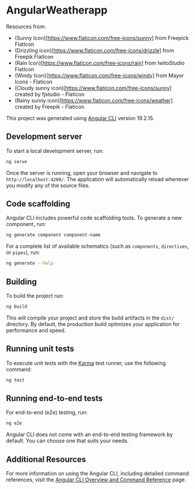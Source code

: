 # AngularWeatherapp

Resources from:
- (Sunny Icon)[https://www.flaticon.com/free-icons/sunny] from Freepick FlatIcon
- (Drizzling icon)[https://www.flaticon.com/free-icons/drizzle] from Freepik FlatIcon
- (Rain Icon)[https://www.flaticon.com/free-icons/rain] from IwitoStudio FlatIcon
- {Windy Icon}[https://www.flaticon.com/free-icons/windy] from Mayor Icons - Flaticon
- (Cloudy sunny icon)[https://www.flaticon.com/free-icons/sunny] created by fjstudio - Flaticon
- (Rainy sunny icon)[https://www.flaticon.com/free-icons/weather] created by Freepik - Flaticon


This project was generated using [Angular CLI](https://github.com/angular/angular-cli) version 19.2.15.

## Development server

To start a local development server, run:

```bash
ng serve
```

Once the server is running, open your browser and navigate to `http://localhost:4200/`. The application will automatically reload whenever you modify any of the source files.

## Code scaffolding

Angular CLI includes powerful code scaffolding tools. To generate a new component, run:

```bash
ng generate component component-name
```

For a complete list of available schematics (such as `components`, `directives`, or `pipes`), run:

```bash
ng generate --help
```

## Building

To build the project run:

```bash
ng build
```

This will compile your project and store the build artifacts in the `dist/` directory. By default, the production build optimizes your application for performance and speed.

## Running unit tests

To execute unit tests with the [Karma](https://karma-runner.github.io) test runner, use the following command:

```bash
ng test
```

## Running end-to-end tests

For end-to-end (e2e) testing, run:

```bash
ng e2e
```

Angular CLI does not come with an end-to-end testing framework by default. You can choose one that suits your needs.

## Additional Resources

For more information on using the Angular CLI, including detailed command references, visit the [Angular CLI Overview and Command Reference](https://angular.dev/tools/cli) page.
